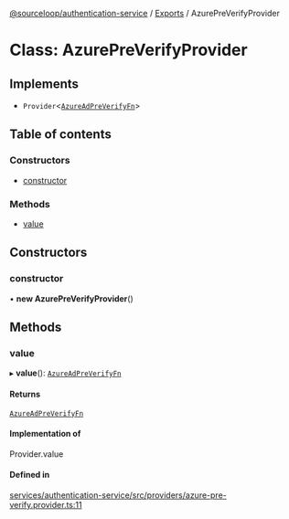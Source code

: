 [@sourceloop/authentication-service](../README.md) / [Exports](../modules.md) / AzurePreVerifyProvider

# Class: AzurePreVerifyProvider

## Implements

- `Provider`<[`AzureAdPreVerifyFn`](../modules.md#azureadpreverifyfn)\>

## Table of contents

### Constructors

- [constructor](AzurePreVerifyProvider.md#constructor)

### Methods

- [value](AzurePreVerifyProvider.md#value)

## Constructors

### constructor

• **new AzurePreVerifyProvider**()

## Methods

### value

▸ **value**(): [`AzureAdPreVerifyFn`](../modules.md#azureadpreverifyfn)

#### Returns

[`AzureAdPreVerifyFn`](../modules.md#azureadpreverifyfn)

#### Implementation of

Provider.value

#### Defined in

[services/authentication-service/src/providers/azure-pre-verify.provider.ts:11](https://github.com/sourcefuse/loopback4-microservice-catalog/blob/089fc2dc0/services/authentication-service/src/providers/azure-pre-verify.provider.ts#L11)
